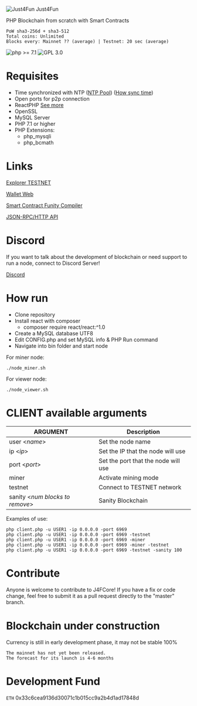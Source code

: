 ![Just4Fun](https://j4f.dev/images/just4fun_96_new.png) Just4Fun

PHP Blockchain from scratch with Smart Contracts

```
PoW sha3-256d + sha3-512
Total coins: Unlimited
Blocks every: Mainnet ?? (average) | Testnet: 20 sec (average)
```

![php >= 7.1](https://img.shields.io/badge/php-%3E%3D%207.1-blue)
![GPL 3.0](https://img.shields.io/badge/license-GPL%203.0-orange)

# Requisites

- Time synchronized with NTP ([NTP Pool](https://www.pool.ntp.org))
([How sync time](https://www.digitalocean.com/community/tutorials/how-to-set-up-time-synchronization-on-ubuntu-16-04))
- Open ports for p2p connection
- ReactPHP [See more](https://reactphp.org/)
- OpenSSL
- MySQL Server
- PHP 7.1 or higher
- PHP Extensions:
  - php_mysqli
  - php_bcmath

# Links
[Explorer TESTNET](https://testnet.j4f.dev)

[Wallet Web](https://wallet.j4f.dev)

[Smart Contract Funity Compiler](https://wallet.j4f.dev/compiler)

[JSON-RPC/HTTP API](https://github.com/j4f-foundation/J4FCore/wiki/API-JSON-RPC-HTTP)

# Discord

If you want to talk about the development of blockchain or need support to run a node, connect to Discord Server!

[Discord](https://discord.gg/kcSGSaa)

# How run
- Clone repository
- Install react with composer
	- composer require react/react:^1.0
- Create a MySQL database UTF8
- Edit CONFIG.php and set MySQL info & PHP Run command
- Navigate into bin folder and start node

For miner node:
```
./node_miner.sh
```

For viewer node:
```
./node_viewer.sh
```

# CLIENT available arguments
|ARGUMENT   	|Description   							|
|---			|---									|
|user <*name*>   		|Set the node name   				|
|ip <*ip*>   			|Set the IP that the node will use   	|
|port <*port*>   		|Set the port that the node will use   	|
|miner   		|Activate mining mode   				|
|testnet   		|Connect to TESTNET network   			|
|sanity <*num blocks to remove*>   		|Sanity Blockchain			   			|

Examples of use:
```
php client.php -u USER1 -ip 0.0.0.0 -port 6969
php client.php -u USER1 -ip 0.0.0.0 -port 6969 -testnet
php client.php -u USER1 -ip 0.0.0.0 -port 6969 -miner
php client.php -u USER1 -ip 0.0.0.0 -port 6969 -miner -testnet
php client.php -u USER1 -ip 0.0.0.0 -port 6969 -testnet -sanity 100
```

# Contribute
Anyone is welcome to contribute to J4FCore!
If you have a fix or code change, feel free to submit it as a pull request directly to the "master" branch.

# Blockchain under construction
Currency is still in early development phase, it may not be stable 100%
```
The mainnet has not yet been released.
The forecast for its launch is 4-6 months
```

# Development Fund
`ETH` 0x33c6cea9136d30071c1b015cc9a2b4d1ad17848d

